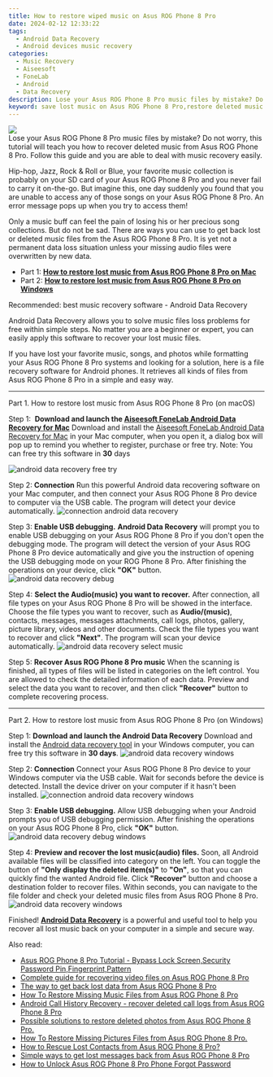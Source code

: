 ```yaml
---
title: How to restore wiped music on Asus ROG Phone 8 Pro
date: 2024-02-12 12:33:22
tags: 
  - Android Data Recovery
  - Android devices music recovery
categories: 
  - Music Recovery
  - Aiseesoft
  - FoneLab
  - Android
  - Data Recovery
description: Lose your Asus ROG Phone 8 Pro music files by mistake? Do not worry, this tutorial will teach you how to recover deleted music from Asus ROG Phone 8 Pro. Follow this guide and you are able to deal with music recovery easily.
keyword: save lost music on Asus ROG Phone 8 Pro,restore deleted music files on Asus ROG Phone 8 Pro,undelete music from Asus ROG Phone 8 Pro,Unerase music from Asus ROG Phone 8 Pro,broken Asus ROG Phone 8 Pro songs recovery solution,broken Asus ROG Phone 8 Pro music recovery solution,how can i get song back on Asus ROG Phone 8 Pro,music disappear Asus ROG Phone 8 Pro,deletes song of Asus ROG Phone 8 Pro,Asus ROG Phone 8 Pro retrieve deleted music,Asus ROG Phone 8 Pro delete music recover,Asus ROG Phone 8 Pro retrieve deleted song
---
```


<img src="https://img0mobiles.techidaily.com/images/best-assets/devices/asus/asus-rog-phone-8-pro/5.jpg" class="atpl-imgstyle"  />

<div class="atpl-content atpl-for-fonelab-android recover-music">

<div class="atpl-post-description-part-1">
Lose your Asus ROG Phone 8 Pro music files by mistake? Do not worry, this tutorial will teach you how to recover deleted music from Asus ROG Phone 8 Pro. Follow this guide and you are able to deal with music recovery easily.
</div>



<div class="atpl-post-description-part-2">
<div class="tpl-content-sub-paragraph-normal">
  <p>
    Hip-hop, Jazz, Rock & Roll or Blue, your favorite music collection is probably on your SD card of your Asus ROG Phone 8 Pro and you never fail to carry it on-the-go. But imagine this, one day suddenly you found that you are unable to access any of those songs on your Asus ROG Phone 8 Pro. An error message pops up when you try to access them!
  </p>
  <p>
    Only a music buff can feel the pain of losing his or her precious song collections. But do not be sad. There are ways you can use to get back lost or deleted music files from the Asus ROG Phone 8 Pro. It is yet not a permanent data loss situation unless your missing audio files were overwritten by new data.
  </p>
</div>
</div>

<ul>
  <li>Part 1: <strong><a href="#p1">How to restore lost music from Asus ROG Phone 8 Pro on Mac</a></strong></li>
  <li>Part 2: <strong><a href="#p2">How to restore lost music from Asus ROG Phone 8 Pro on Windows</a></strong></li>
</ul>


<div class="atpl-post-description-part-3">
<div class="tpl-content-sub-paragraph-title">
  Recommended: best music recovery software - Android Data Recovery
</div>
<div class="tpl-content-sub-paragraph-content">
  <p>
      Android Data Recovery allows you to solve music files loss problems for free within simple steps. No matter you are a beginner or expert, you can easily apply this software to recover your lost music files.
  </p>
  <p>
      If you have lost your favorite music, songs, and photos while formatting your Asus ROG Phone 8 Pro systems and looking for a solution, here is a file recovery software for Android phones. It retrieves all kinds of files from Asus ROG Phone 8 Pro in a simple and easy way.
  </p>
</div>
</div>



<!-- Part 1 -->
<a id="p1" name="p1" ></a><hr>

<div>
  <span class="atpl-step-part-style">Part 1. How to restore lost music from Asus ROG Phone 8 Pro (on macOS)</span>
</div>

<span class="atpl-stepstyle-a"><span>Step 1: </span></span> <strong>Download and launch the <a href="https://tools.techidaily.com/aiseesoft-android-data-recovery-for-mac/" target="_blank" rel="noopener">Aiseesoft FoneLab Android Data Recovery for Mac</a></strong>
Download and install the <a href="https://tools.techidaily.com/aiseesoft-android-data-recovery-for-mac/" target="_blank" rel="noopener">Aiseesoft FoneLab Android Data Recovery for Mac</a> in your Mac computer, when you open it, a dialog box will pop up to remind you whether to register, purchase or free try.
Note: You can free try this software in <strong>30</strong> days

<img src="https://tools.techidaily.com/images/apps/aiseesoft/android-data-recovery/mac-free-try.png" class="atpl-imgstyle" alt="android data recovery free try" />

<span class="atpl-stepstyle-a"><span>Step 2: </span></span> <strong>Connection</strong>
Run this powerful Android data recovering software on your Mac computer, and then connect your Asus ROG Phone 8 Pro device to computer via the USB cable. The program will detect your device automatically.
<img src="https://tools.techidaily.com/images/apps/aiseesoft/android-data-recovery/mac-connection-interface.jpg" class="atpl-imgstyle" alt="connection android data recovery" />

<span class="atpl-stepstyle-a"><span>Step 3: </span></span> <strong>Enable USB debugging.</strong>
<strong>Android Data Recovery</strong> will prompt you to enable USB debugging on your Asus ROG Phone 8 Pro if you don't open the debugging mode. The program will detect the version of your Asus ROG Phone 8 Pro device automatically and give you the instruction of opening the USB debugging mode on your ROG Phone 8 Pro. After finishing the operations on your device, click <strong>"OK"</strong> button.
<img src="https://tools.techidaily.com/images/apps/aiseesoft/android-data-recovery/mac-android-usb-debug.jpg"  class="atpl-imgstyle" alt="android data recovery debug" />

<span class="atpl-stepstyle-a"><span>Step 4: </span></span> <strong>Select the Audio(music) you want to recover.</strong>
After connection, all file types on your Asus ROG Phone 8 Pro will be showed in the interface. Choose the file types you want to recover, such as <strong>Audio/(music)</strong>, contacts, messages, messages attachments, call logs, photos, gallery, picture library, videos and other documents. Check the file types you want to recover and click <b>"Next"</b>. The program will scan your device automatically.
<img src="https://tools.techidaily.com/images/apps/aiseesoft/android-data-recovery/mac-choose-type-music.jpg" class="atpl-imgstyle" alt="android data recovery select music" />

<span class="atpl-stepstyle-a"><span>Step 5: </span></span> <strong>Recover Asus ROG Phone 8 Pro music</strong>
When the scanning is finished, all types of files will be listed in categories on the left control. You are allowed to check the detailed information of each data. Preview and select the data you want to recover, and then click <b>"Recover"</b> button to complete recovering process.


<a id="p2" name="p2"></a><hr>

<!-- Part 2 -->
<div>
  <span class="atpl-step-part-style">Part 2. How to restore lost music from Asus ROG Phone 8 Pro (on Windows)</span>
</div>

<span class="atpl-stepstyle-a"><span>Step 1: </span></span> <strong>Download and launch the Android Data Recovery</strong>
Download and install the <a href="https://tools.techidaily.com/aiseesoft-android-data-recovery-for-win/" target="_blank" rel="noopener">Android data recovery tool</a> in your Windows computer, you can free try this software in <b>30 days</b>.
<img src="https://tools.techidaily.com/images/apps/aiseesoft/android-data-recovery/win-start-interface.png"  class="atpl-imgstyle" alt="android data recovery windows" />

<span class="atpl-stepstyle-a"><span>Step 2: </span></span> <strong>Connection</strong>
Connect your Asus ROG Phone 8 Pro device to your Windows computer via the USB cable. Wait for seconds before the device is detected. Install the device driver on your computer if it hasn't been installed.
<img src="https://tools.techidaily.com/images/apps/aiseesoft/android-data-recovery/win-connection-interface.png" class="atpl-imgstyle" alt="connection android data recovery windows" />

<span class="atpl-stepstyle-a"><span>Step 3: </span></span> <strong>Enable USB debugging.</strong>
Allow USB debugging when your Android prompts you of USB debugging permission. After finishing the operations on your Asus ROG Phone 8 Pro, click <b>"OK"</b> button.
<img src="https://tools.techidaily.com/images/apps/aiseesoft/android-data-recovery/win-android-usb-debug.png" class="atpl-imgstyle" alt="android data recovery debug windows" />

<span class="atpl-stepstyle-a"><span>Step 4: </span></span> <strong>Preview and recover the lost music(audio) files.</strong>
Soon, all Android available files will be classified into category on the left. You can toggle the button of <b>"Only display the deleted item(s)"</b> to <b>"On"</b>, so that you can quickly find the wanted Android file. Click <b>"Recover"</b> button and choose a destination folder to recover files. Within seconds, you can navigate to the file folder and check your deleted music files from Asus ROG Phone 8 Pro.
<img src="https://tools.techidaily.com/images/apps/aiseesoft/android-data-recovery/win-recover-music.jpg" class="atpl-imgstyle" alt="android data recovery windows" />

<div class="atpl-post-description-part-4">
<div class="tpl-content-sub-paragraph-normal">
    <p>
        Finished! <a href="https://tools.techidaily.com/aiseesoft-android-data-recovery/" target="_blank" rel="noopener"><strong>Android Data Recovery</strong></a> is a powerful and useful tool to help you recover all lost music back on your computer in a simple and secure way.
    </p>
</div>
</div>


<ins class="adsbygoogle"
     style="display:block"
     data-ad-client="ca-pub-7571918770474297"
     data-ad-slot="8358498916"
     data-ad-format="auto"
     data-full-width-responsive="true"></ins>

<span class="atpl-alsoreadstyle">Also read:</span>
<div><ul>
<li><a href="/asus-rog-phone-8-pro-tutorial-bypass-lock-screen-security-password-pin-fingerprint-pattern-by-drfone-android-unlock-android-unlock/" target="_blank" rel="noopener"><u>Asus ROG Phone 8 Pro Tutorial - Bypass Lock Screen,Security Password Pin,Fingerprint,Pattern</u></a></li>
<li><a href="/complete-guide-for-recovering-video-files-on-asus-rog-phone-8-pro-by-fonelab-android-recover-video/" target="_blank" rel="noopener"><u>Complete guide for recovering video files on Asus ROG Phone 8 Pro</u></a></li>
<li><a href="/the-way-to-get-back-lost-data-from-asus-rog-phone-8-pro-by-fonelab-android-recover-data/" target="_blank" rel="noopener"><u>The way to get back lost data from Asus ROG Phone 8 Pro</u></a></li>
<li><a href="/how-to-restore-missing-music-files-from-asus-rog-phone-8-pro-by-fonelab-android-recover-music/" target="_blank" rel="noopener"><u>How To  Restore Missing Music Files from Asus ROG Phone 8 Pro</u></a></li>
<li><a href="/android-call-history-recovery-recover-deleted-call-logs-from-asus-rog-phone-8-pro-by-fonelab-android-recover-call-logs/" target="_blank" rel="noopener"><u>Android Call History Recovery - recover deleted call logs from Asus ROG Phone 8 Pro</u></a></li>
<li><a href="/possible-solutions-to-restore-deleted-photos-from-asus-rog-phone-8-pro-by-fonelab-android-recover-photos/" target="_blank" rel="noopener"><u>Possible solutions to restore deleted photos from Asus ROG Phone 8 Pro.</u></a></li>
<li><a href="/how-to-restore-missing-pictures-files-from-asus-rog-phone-8-pro-by-fonelab-android-recover-pictures/" target="_blank" rel="noopener"><u>How To  Restore Missing Pictures Files from Asus ROG Phone 8 Pro.</u></a></li>
<li><a href="/how-to-rescue-lost-contacts-from-asus-rog-phone-8-pro-by-fonelab-android-recover-contacts/" target="_blank" rel="noopener"><u>How to Rescue Lost Contacts from Asus ROG Phone 8 Pro?</u></a></li>
<li><a href="/simple-ways-to-get-lost-messages-back-from-asus-rog-phone-8-pro-by-fonelab-android-recover-messages/" target="_blank" rel="noopener"><u>Simple ways to get lost messages back from Asus ROG Phone 8 Pro</u></a></li>
<li><a href="/how-to-unlock-asus-rog-phone-8-pro-phone-forgot-password-by-drfone-android-unlock-android-unlock/" target="_blank" rel="noopener"><u>How to Unlock Asus ROG Phone 8 Pro Phone Forgot Password</u></a></li>
</ul></div>

</div>